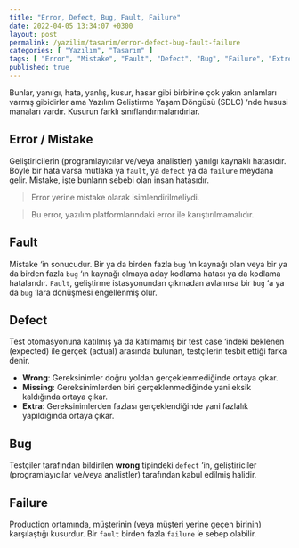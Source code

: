 ```yaml
---
title: "Error, Defect, Bug, Fault, Failure"
date: 2022-04-05 13:34:07 +0300
layout: post
permalink: /yazilim/tasarim/error-defect-bug-fault-failure
categories: [ "Yazılım", "Tasarım" ]
tags: [ "Error", "Mistake", "Fault", "Defect", "Bug", "Failure", "Extreme Programming", "Wrong", "Missing", "Extra" ]
published: true
---
```


Bunlar, yanılgı, hata, yanlış, kusur, hasar gibi birbirine çok yakın anlamları varmış gibidirler ama Yazılım Geliştirme Yaşam Döngüsü (SDLC) ‘nde hususi manaları vardır. Kusurun farklı sınıflandırmalarıdırlar.

## Error / Mistake

Geliştiricilerin (programlayıcılar ve/veya analistler) yanılgı kaynaklı hatasıdır. Böyle bir hata varsa mutlaka ya `fault`, ya `defect` ya da `failure` meydana gelir. Mistake, işte bunların sebebi olan insan hatasıdır.

> Error yerine mistake olarak isimlendirilmeliydi.

> Bu error, yazılım platformlarındaki error ile karıştırılmamalıdır.

## Fault

Mistake ‘in sonucudur. Bir ya da birden fazla `bug` ‘ın kaynağı olan veya bir ya da birden fazla `bug` ‘ın kaynağı olmaya aday kodlama hatası ya da kodlama hatalarıdır. `Fault`, geliştirme istasyonundan çıkmadan avlanırsa bir `bug` ‘a ya da `bug` ‘lara dönüşmesi engellenmiş olur.

## Defect

Test otomasyonuna katılmış ya da katılmamış bir test case ‘indeki beklenen (expected) ile gerçek (actual) arasında bulunan, testçilerin tesbit ettiği farka denir.

- **Wrong**: Gereksinimler doğru yoldan gerçeklenmediğinde ortaya çıkar.
- **Missing**: Gereksinimlerden biri gerçeklenmediğinde yani eksik kaldığında ortaya çıkar.
- **Extra**: Gereksinimlerden fazlası gerçeklendiğinde yani fazlalık yapıldığında ortaya çıkar.

## Bug

Testçiler tarafından bildirilen **wrong** tipindeki `defect` ‘in, geliştiriciler (programlayıcılar ve/veya analistler) tarafından kabul edilmiş halidir.

## Failure

Production ortamında, müşterinin (veya müşteri yerine geçen birinin) karşılaştığı kusurdur. Bir `fault` birden fazla `failure` ‘e sebep olabilir.